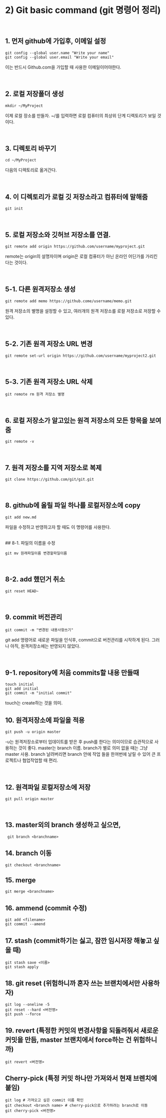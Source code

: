 # 2) Git basic command  (git 명령어 정리) 

<br /> 

## 1. 먼저 github에 가입후, 이메일 설정

    git config --global user.name "Write your name"
    git config --global user.email "Write your email"

이는 반드시 Github.com을 가입할 때 사용한 이메일이어야한다.

<br />

## 2. 로컬 저장폴더 생성

    mkdir ~/MyProject 
이제 로컬 장소를 만들자. ~/를 입력하면 로컬 컴퓨터의 최상위 단계 디렉토리가 보일 것이다.

<br />

## 3. 디렉토리 바꾸기
    cd ~/MyProject

다음의 디렉토리로 옮겨간다.

<br />

## 4. 이 디렉토리가 로컬 깃 저장소라고 컴퓨터에 말해줌
    
    git init 

<br />

## 5. 로컬 저장소와 깃허브 저장소를 연결.
    git remote add origin https://github.com/username/myproject.git
 remote는 origin의 설명자이며 origin은 로컬 컴퓨터가 아닌 온라인 어딘가를 가리킨다는 것이다.

<br/>

## 5-1. 다른 원격저장소 생성

    git remote add memo https://github.come/username/memo.git
원격 저장소의 별명을 설정할 수 있고, 여러개의 원격 저장소를 로컬 저장소로 저장할 수 있다.

<br/>

## 5-2. 기존 원격 저장소 URL 변경

    git remote set-url origin https://github.com/username/myproject2.git

<br/>

## 5-3. 기존 원격 저장소 URL 삭제

    git remote rm 원격 저장소 별명

<br/>

## 6. 로컬 저장소가 알고있는 원격 저장소의 모든 항목을 보여줌
    
    git remote -v

<br/>

## 7. 원격 저장소를 지역 저장소로 복제

    git clone https://github.com/git/git.git
    
<br/>

## 8. github에 올릴 파일 하나를 로컬저장소에 copy

    git add new.md
 파일을 수정하고 반영하고자 할 때도 이 명령어를 사용한다.
 
<br/>
## 8-1. 파일의 이름을 수정

    git mv 원래파일이름 변경할파일이름

<br/>

## 8-2. add 했던거 취소

    git reset HEAD~

<br/>

## 9. commit 버전관리
    
    git commit -m "변경된 내용사항쓰기"
git add 명령어로 새로운 파일을 인식후, commit으로 버전관리를 시작하게 된다. 그러나 아직, 원격저장소에는 반영되지 않았다.

<br/>

## 9-1. repository에 처음 commits할 내용 만들때
   
    touch initial
    git add initial
    git commit -m "initial commit"
touch는 create하는 것을 의미. 

## 10. 원격저장소에 파일을 적용

    git push -u origin master
 -u는 원격저장소로부터 업데이트를 받은 후 push를 한다는 의미이므로 습관적으로 사용하는 것이 좋다.
 master는 branch 이름. branch가 별로 의미 없을 때는 그냥 master 사용. branch 날려버리면 branch 안에 작업 들을 한꺼번에 날릴 수 있어 큰 프로젝트나 협업작업할 때 편리.
 
<br/>

## 12. 원격파일 로컬저장소에 저장

    git pull origin master
   
<br/>

## 13. master외의 branch 생성하고 싶으면,

     git branch <branchname>
     
## 14. branch 이동
    git checkout <branchname>
    
## 15. merge
    git merge <branchname>
    
## 16. ammend (commit 수정)
    git add <filename>
    git commit --amend
    
## 17. stash (commit하기는 싫고, 잠깐 임시저장 해놓고 싶을 때)
    git stash save <이름>
    git stash apply
    
## 18. git reset (위험하니까 혼자 쓰는 브랜치에서만 사용하자)
    git log --oneline -5
    git reset --hard <버전명>
    git push --force
    
## 19. revert (특정한 커밋의 변경사항을 되돌려줘서 새로운 커밋을 만듬, master 브랜치에서 force하는 건 위험하니까)
    git revert <버전명>
    
## Cherry-pick (특정 커밋 하나만 가져와서 현재 브렌치에 붙임)
    git log # 가져오고 싶은 commit 이름 확인
    git checkout <branch name> # cherry-pick으로 추가하려는 branch로 이동
    git cherry-pick <버전명>

